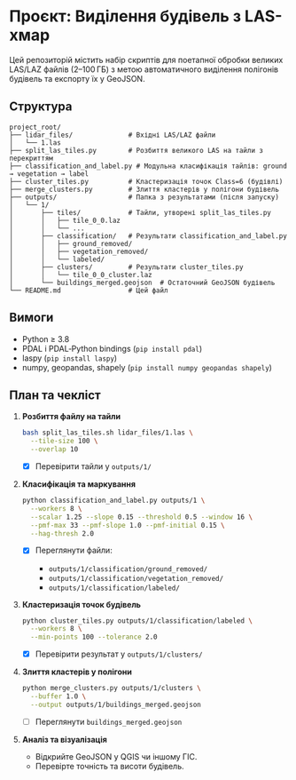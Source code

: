 # Проєкт: Виділення будівель з LAS-хмар

Цей репозиторій містить набір скриптів для поетапної обробки великих LAS/LAZ файлів (2–100 ГБ) з метою автоматичного виділення полігонів будівель та експорту їх у GeoJSON.

## Структура

```
project_root/
├── lidar_files/              # Вхідні LAS/LAZ файли
│   └── 1.las
├── split_las_tiles.py        # Розбиття великого LAS на тайли з перекриттям
├── classification_and_label.py # Модульна класифікація тайлів: ground → vegetation → label
├── cluster_tiles.py          # Кластеризація точок Class=6 (будівлі)
├── merge_clusters.py         # Злиття кластерів у полігони будівель
├── outputs/                  # Папка з результатами (після запуску)
│   └── 1/
│       ├── tiles/            # Тайли, утворені split_las_tiles.py
│       │   ├── tile_0_0.laz
│       │   └── ...
│       ├── classification/   # Результати classification_and_label.py
│       │   ├── ground_removed/
│       │   ├── vegetation_removed/
│       │   └── labeled/
│       ├── clusters/         # Результати cluster_tiles.py
│       │   └── tile_0_0_cluster.laz
│       └── buildings_merged.geojson  # Остаточний GeoJSON будівель
└── README.md                 # Цей файл
```

## Вимоги

* Python ≥ 3.8
* PDAL і PDAL‑Python bindings (`pip install pdal`)
* laspy (`pip install laspy`)
* numpy, geopandas, shapely (`pip install numpy geopandas shapely`)

## План та чекліст

1. **Розбиття файлу на тайли**

   ```bash
   bash split_las_tiles.sh lidar_files/1.las \
     --tile-size 100 \
     --overlap 10 
   ```

   * [x] Перевірити тайли у `outputs/1/`

2. **Класифікація та маркування**

   ```bash
   python classification_and_label.py outputs/1 \
     --workers 8 \
     --scalar 1.25 --slope 0.15 --threshold 0.5 --window 16 \
     --pmf-max 33 --pmf-slope 1.0 --pmf-initial 0.15 \
     --hag-thresh 2.0
   ```

   * [x] Переглянути файли:

     * `outputs/1/classification/ground_removed/`
     * `outputs/1/classification/vegetation_removed/`
     * `outputs/1/classification/labeled/`

3. **Кластеризація точок будівель**

   ```bash
   python cluster_tiles.py outputs/1/classification/labeled \
     --workers 8 \
     --min-points 100 --tolerance 2.0
   ```

   * [x] Перевірити результат у `outputs/1/clusters/`

4. **Злиття кластерів у полігони**

   ```bash
   python merge_clusters.py outputs/1/clusters \
     --buffer 1.0 \
     --output outputs/1/buildings_merged.geojson
   ```

   * [ ] Переглянути `buildings_merged.geojson`

5. **Аналіз та візуалізація**

   * Відкрийте GeoJSON у QGIS чи іншому ГІС.
   * Перевірте точність та висоти будівель.
    